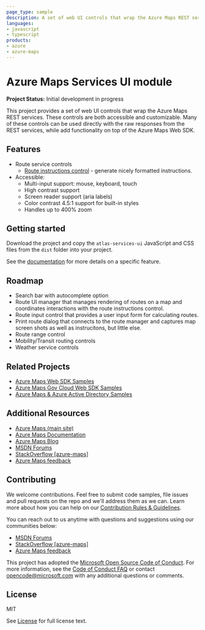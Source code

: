 ```yaml
---
page_type: sample
description: A set of web UI controls that wrap the Azure Maps REST services. 
languages:
- javascript
- typescript
products:
- azure
- azure-maps
---
```



# Azure Maps Services UI module

**Project Status:** Initial development in progress

This project provides a set of web UI controls that wrap the Azure Maps REST services. These controls are both accessible and customizable. 
Many of these controls can be used directly with the raw responses from the REST services, while add functionality on top of the Azure Maps Web SDK. 

## Features

- Route service controls
    - [Route instructions control](docs/RouteInstructionControl.md) - generate nicely formatted instructions.
- Accessible:
    - Multi-input support: mouse, keyboard, touch
    - High contrast support
    - Screen reader support (aria labels)
    - Color contrast 4.5:1 support for built-in styles
    - Handles up to 400% zoom

## Getting started

Download the project and copy the `atlas-services-ui` JavaScript and CSS files from the `dist` folder into your project. 

See the [documentation](docs) for more details on a specific feature.

## Roadmap

- Search bar with autocomplete option
- Route UI manager that manages rendering of routes on a map and coordinates interactions with the route instructions control. 
- Route input control that provides a user input form for calculating routes.
- Print route dialog that connects to the route manager and captures map screen shots as well as instrucitons, but little else. 
- Route range control
- Mobility/Transit routing controls
- Weather service controls 

## Related Projects

* [Azure Maps Web SDK Samples](https://github.com/Azure-Samples/AzureMapsCodeSamples)
* [Azure Maps Gov Cloud Web SDK Samples](https://github.com/Azure-Samples/AzureMapsGovCloudCodeSamples)
* [Azure Maps & Azure Active Directory Samples](https://github.com/Azure-Samples/Azure-Maps-AzureAD-Samples)

## Additional Resources

* [Azure Maps (main site)](https://azure.com/maps)
* [Azure Maps Documentation](https://docs.microsoft.com/azure/azure-maps/index)
* [Azure Maps Blog](https://azure.microsoft.com/blog/topics/azure-maps/)
* [MSDN Forums](https://social.msdn.microsoft.com/Forums/en-US/home?forum=azurelbs)
* [StackOverflow [azure-maps]](https://stackoverflow.com/questions/tagged/azure-maps)
* [Azure Maps feedback](https://feedback.azure.com/forums/909172-azure-maps)

## Contributing

We welcome contributions. Feel free to submit code samples, file issues and pull requests on the repo and we'll address them as we can. 
Learn more about how you can help on our [Contribution Rules & Guidelines](CONTRIBUTING.md). 

You can reach out to us anytime with questions and suggestions using our communities below:
* [MSDN Forums](https://social.msdn.microsoft.com/Forums/home?forum=azurelbs)
* [StackOverflow [azure-maps]](https://stackoverflow.com/questions/tagged/azure-maps)
* [Azure Maps feedback](https://feedback.azure.com/forums/909172-azure-maps)

This project has adopted the [Microsoft Open Source Code of Conduct](https://opensource.microsoft.com/codeofconduct/). 
For more information, see the [Code of Conduct FAQ](https://opensource.microsoft.com/codeofconduct/faq/) or 
contact [opencode@microsoft.com](mailto:opencode@microsoft.com) with any additional questions or comments.

## License

MIT
 
See [License](LICENSE.md) for full license text.